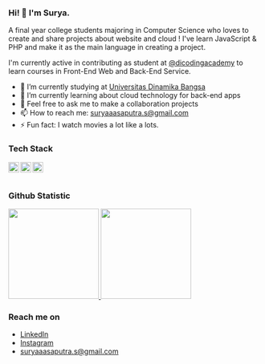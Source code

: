 ### Hi! 👋 I'm Surya.

A final year college students majoring in Computer Science who loves to create and share projects about website and cloud ! I've learn JavaScript & PHP and make it as the main language in creating a project.

I'm currently active in contributing as student at <a href="https://github.com/dicodingacademy">@dicodingacademy</a> to learn courses in Front-End Web and Back-End Service.

- 🔭 I’m currently studying at <a href="https://unama.ac.id/">Universitas Dinamika Bangsa</a>
- 🌱 I’m currently learning about cloud technology for back-end apps
- 💬 Feel free to ask me to make a collaboration projects
- 📫 How to reach me: suryaaasaputra.s@gmail.com
- ⚡ Fun fact: I watch movies a lot like a lots.

### Tech Stack
  <a href="#"><img align="left" alt="JavaScript" title="JavaScript" width="21px" src="https://upload.wikimedia.org/wikipedia/commons/9/99/Unofficial_JavaScript_logo_2.svg" /></a>
  <a href="https://nodejs.org/"><img align="left" alt="NodeJS" title="NodeJS" width="21px" src="https://seeklogo.com/images/N/nodejs-logo-FBE122E377-seeklogo.com.png" /></a>
  <a href="https://laravel.com/"><img align="left" alt="Laravel" title="Laravel" width="21px" src="https://cdn.worldvectorlogo.com/logos/laravel-2.svg" /></a>

  <br>
  <br>
  
### Github Statistic
<p align="left">
<a href="https://github.com/suryaasaputra">
  <img height="180em" src="https://github-readme-stats-eight-theta.vercel.app/api?username=suryaasaputra&show_icons=true&theme=algolia&include_all_commits=true&count_private=true"/>
  <img height="180em" src="https://github-readme-stats-eight-theta.vercel.app/api/top-langs/?username=suryaasaputra&layout=compact&langs_count=8&theme=algolia"/>
</a>
</p>

### Reach me on
- <a href="https://www.linkedin.com/in/surya-maulana-saputra-93a306136/">LinkedIn</a>
- <a href="https://www.instagram.com/suryaa_saputra/">Instagram</a>
- suryaaasaputra.s@gmail.com
